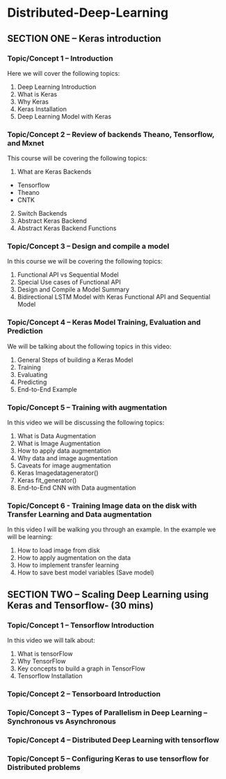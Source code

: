 # Distributed-Deep-Learning
## SECTION ONE – Keras introduction
### Topic/Concept 1 – Introduction
Here we will cover the following topics:
1. Deep Learning Introduction 
2. What is Keras
3. Why Keras
4. Keras Installation 
5. Deep Learning Model with Keras

### Topic/Concept 2 – Review of backends Theano, Tensorflow, and Mxnet
This course will be covering the following topics:
1. What are Keras Backends
* Tensorflow
* Theano
* CNTK
2. Switch Backends
3. Abstract Keras Backend
4. Abstract Keras Backend Functions
### Topic/Concept 3 – Design and compile a model
In this course we will be covering the following topics:
1. Functional API vs Sequential Model 
2. Special Use cases of Functional API
3. Design and Compile a Model Summary
4. Bidirectional LSTM Model with Keras Functional API and Sequential Model 
### Topic/Concept 4 – Keras Model Training, Evaluation and Prediction
We will be talking about the following topics in this video: 
1. General Steps of building a Keras Model
2. Training
3. Evaluating
4. Predicting
5. End-to-End Example
### Topic/Concept 5 – Training with augmentation
In this video we will be discussing the following topics: 
1. What is Data Augmentation 
2. What is Image Augmentation 
3. How to apply data augmentation 
4. Why data and image augmentation 
5. Caveats for image augmentation
6. Keras Imagedatagenerator()
7. Keras fit_generator()
8. End-to-End CNN with Data augmentation 
### Topic/Concept 6 - Training Image data on the disk with Transfer Learning and Data augmentation 
In this video I will be walking you through an example. In the example we will be learning: 
1. How to load image from disk 
2. How to apply augmentation on the data
3. How to implement transfer learning 
4. How to save best model variables (Save model)

## SECTION TWO – Scaling Deep Learning using Keras and Tensorflow- (30 mins)
### Topic/Concept 1 – Tensorflow Introduction
In this video we will talk about: 
1. What is tensorFlow
2. Why TensorFlow
3. Key concepts to build a graph in TensorFlow
4. Tensorflow Installation 
### Topic/Concept 2 – Tensorboard Introduction
### Topic/Concept 3 – Types of Parallelism in Deep Learning – Synchronous vs Asynchronous
### Topic/Concept 4 – Distributed Deep Learning with tensorflow 
### Topic/Concept 5 – Configuring Keras to use tensorflow for Distributed problems 

